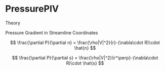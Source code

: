 # PressurePIV

Theory

Pressure Gradient in Streamline Coordinates

$$
\frac{\partial P}{\partial n} = \frac{\rho|V|^2}{r}-(\nabla\cdot R)\cdot \hat{n}
$$

$$
\frac{\partial P}{\partial s} = \frac{\rho|V|^2}{r^\perp}-(\nabla\cdot R)\cdot \hat{s}
$$
